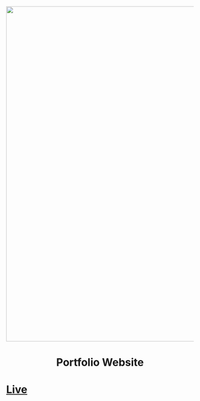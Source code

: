 ### <p align="center"><img width="900px" height="auto" src="assets/img/readme.jpeg"></p>
# <h1 align="center">Portfolio Website</h1>
# <a align="center" href="https://github.com/LorisNeuville">Live</a>



